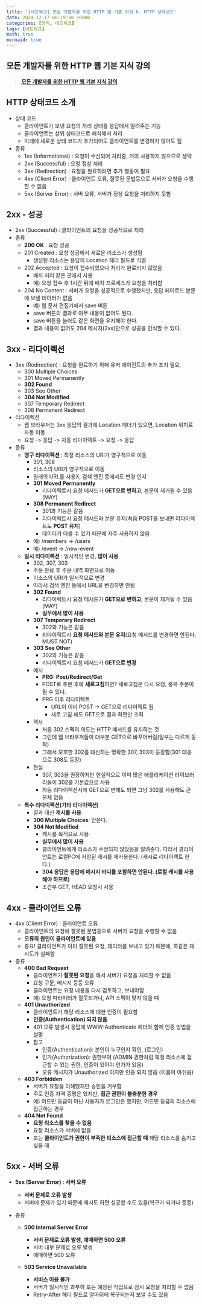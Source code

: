 ```yaml
---
title: '[네트워크] 모든 개발자를 위한 HTTP 웹 기본 지식 6. HTTP 상태코드'
date: 2024-12-17 08:19:00 +0900
categories: [정리, 네트워크]
tags: [네트워크]
math: true
mermaid: true
---
```


## 모든 개발자를 위한 HTTP 웹 기본 지식 강의
> [**모든 개발자를 위한 HTTP 웹 기본 지식 강의**](https://www.inflearn.com/course/http-웹-네트워크)

## HTTP 상태코드 소개
- 상태 코드
    - 클라이언트가 보낸 요청의 처리 상태를 응답에서 알려주는 기능
    - 클라이언트는 상위 상태코드로 해석해서 처리
    - 미래에 새로운 상태 코드가 추가되어도 클라이언트를 변경하지 않아도 됨
- 종류
    - 1xx (Informational) : 요청이 수신되어 처리중, 거의 사용하지 않으므로 생략
    - 2xx (Successful) : 요청 정상 처리
    - 3xx (Redirection) : 요청을 완료하려면 추가 행동이 필요
    - 4xx (Client Error) : 클라이언트 오류, 잘못된 문법등으로 서버가 요청을 수행할 수 없음
    - 5xx (Server Error) : 서버 오류, 서버가 정상 요청을 처리하지 못함

## 2xx - 성공
- 2xx (Successful) : 클라이언트의 요청을 성공적으로 처리
- 종류
    - **200 OK** : 요청 성공
    - 201 Created : 요청 성공해서 새로운 리소스가 생성됨
        - 생성된 리소스는 응답의 Location 헤더 필드로 식별
    - 202 Accepted : 요청이 접수되었으나 처리가 완료되지 않았음
        - 배치 처리 같은 곳에서 사용
        - 예) 요청 접수 후 1시간 뒤에 배치 프로세스가 요청을 처리함
    - 204 No Content : 서버가 요청을 성공적으로 수행했지만, 응답 페이로드 본문에 보낼 데이터가 없음
        - 예) 웹 문서 편집기에서 save 버튼
        - save 버튼의 결과로 아무 내용이 없어도 된다.
        - save 버튼을 눌러도 같은 화면을 유지해야 한다.
        - 결과 내용이 없어도 204 메시지(2xx)만으로 성공을 인식할 수 있다.

## 3xx - 리다이렉션
- 3xx (Redirection) : 요청을 완료하기 위해 유저 에이전트의 추가 조치 필요, 
    - 300 Multiple Choices
    - 301 Moved Permanently
    - **302 Found**
    - 303 See Other
    - **304 Not Modified**
    - 307 Temporary Redirect
    - 308 Permanent Redirect
- 리다이렉션
    - 웹 브라우저는 3xx 응답의 결과에 Location 헤더가 있으면, Location 위치로 자동 이동
    - 요청 -> 응답 -> 자동 리다이렉트 -> 요청 -> 응답
- 종류
    - **영구 리다이렉션** : 특정 리소스의 URI가 영구적으로 이동
        - 301, 308
        - 리소스의 URI가 영구적으로 이동
        - 원래의 URL를 사용X, 검색 엔진 등에서도 변경 인지
        - **301 Moved Permanently**
            - 리다이렉트시 요청 메서드가 **GET으로 변하고**, 본문이 제거될 수 있음(MAY)
        - **308 Permanent Redirect**
            - 301과 기능은 같음
            - 리다이렉트시 요청 메서드와 본문 유지(처음 POST를 보내면 리다이렉트도 **POST 유지**)
            - 데이터가 다를 수 있기 때문에 자주 사용하지 않음
        - 예) /members -> /users
        - 예) /event -> /new-event
    - **일시 리다이렉션** : 일시적인 변경, **많이 사용**
        - 302, 307, 303
        - 주문 완료 후 주문 내역 화면으로 이동
        - 리소스의 URI가 일시적으로 변경
        - 따라서 검색 엔진 등에서 URL을 변경하면 안됨
        - **302 Found**
            - 리다이렉트시 요청 메서드가 **GET으로 변하고**, 본문이 제거될 수 있음(MAY)
            - **실무에서 많이 사용**
        - **307 Temporary Redirect**
            - 302와 기능은 같음
            - 리다이렉트시 **요청 메서드와 본문 유지**(요청 메서드를 변경하면 안된다. MUST NOT)
        - **303 See Other**
            - 302와 기능은 같음
            - 리다이렉트시 요청 메서드가 **GET으로 변경**
        - 예시
            - **PRG: Post/Redirect/Get**
            - POST로 주문 후에 **새로고침**하면? 새로고침은 다시 요청, 중복 주문이 될 수 있다.
            - PRG 이후 리다이렉트
                - URL이 이미 POST -> GET으로 리다이렉트 됨
                - 새로 고침 해도 GET으로 결과 화면만 조회
        - 역사
            - 처음 302 스펙의 의도는 HTTP 메서드를 유지하는 것
            - 그런데 웹 브라우저들이 대부분 GET으로 바꾸어버림(일부는 다르게 동작)
            - 그래서 모호한 302를 대신하는 명확한 307, 303이 등장함(301 대응으로 308도 등장)
        - 현실
            - 307, 303을 권장하지만 현실적으로 이미 많은 애플리케이션 라이브러리들이 302를 기본값으로 사용
            - 자동 리다이렉션시에 GET으로 변해도 되면 그냥 302를 사용해도 큰 문제 없음
    - **특수 리다이렉션(기타 리다이렉션)**
        - 결과 대신 **캐시를 사용**
        - **300 Multiple Choices**: 안쓴다.
        - **304 Not Modified**
            - 캐시를 목적으로 사용
            - **실무에서 많이 사용**
            - 클라이언트에게 리소스가 수정되지 않았음을 알려준다. 따라서 클라이언트는 로컬PC에
            저장된 캐시를 재사용한다. (캐시로 리다이렉트 한다.)
            - **304 응답은 응답에 메시지 바디를 포함하면 안된다. (로컬 캐시를 사용해야 하므로)**
            - 조건부 GET, HEAD 요청시 사용

## 4xx - 클라이언트 오류
- 4xx (Client Error) : 클라이언트 오류
    - 클라이언트의 요청에 잘못된 문법등으로 서버가 요청을 수행할 수 없음
    - **오류의 원인이 클라이언트에 있음**
    - 중요! 클라이언트가 이미 잘못된 요청, 데이터를 보내고 있기 때문에, 똑같은 재시도가 실패함
- 종류
    - **400 Bad Request**
        - 클라이언트가 **잘못된 요청**을 해서 서버가 요청을 처리할 수 없음
        - 요청 구문, 메시지 등등 오류
        - 클라이언트는 요청 내용을 다시 검토하고, 보내야함
        - 예) 요청 파라미터가 잘못되거나, API 스펙이 맞지 않을 때
    - **401 Unauthorized**
        - 클라이언트가 해당 리소스에 대한 인증이 필요함
        - **인증(Authentication) 되지 않음**
        - 401 오류 발생시 응답에 WWW-Authenticate 헤더와 함께 인증 방법을 설명
        - 참고
            - 인증(Authentication): 본인이 누구인지 확인, (로그인)
            - 인가(Authorization): 권한부여 (ADMIN 권한처럼 특정 리소스에 접근할 수 있는 권한, 인증이 있어야 인가가 있음)
            - 오류 메시지가 Unauthorized 이지만 인증 되지 않음 (이름이 아쉬움)
    - **403 Forbidden**
        - 서버가 요청을 이해했지만 승인을 거부함
        - 주로 인증 자격 증명은 있지만, **접근 권한이 불충분한 경우**
        - 예) 어드민 등급이 아닌 사용자가 로그인은 했지만, 어드민 등급의 리소스에 접근하는 경우
    - **404 Not Found**
        - **요청 리소스를 찾을 수 없음**
        - 요청 리소스가 서버에 없음
        - 또는 **클라이언트가 권한이 부족한 리소스에 접근할 때** 해당 리소스를 숨기고 싶을 때

## 5xx - 서버 오류
- **5xx (Server Error) : 서버 오류**
    - **서버 문제로 오류 발생**
    - 서버에 문제가 있기 때문에 재시도 하면 성공할 수도 있음(복구가 되거나 등등)

- 종류
    - **500 Internal Server Error**
        - **서버 문제로 오류 발생, 애매하면 500 오류**
        - 서버 내부 문제로 오류 발생
        - 애매하면 500 오류

    - **503 Service Unavailable**
        - **서비스 이용 불가**
        - 서버가 일시적인 과부하 또는 예정된 작업으로 잠시 요청을 처리할 수 없음
        - Retry-After 헤더 필드로 얼마뒤에 복구되는지 보낼 수도 있음